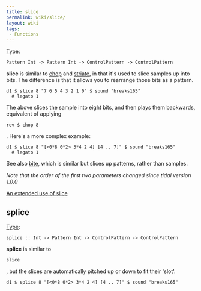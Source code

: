 ```yaml
---
title: slice
permalink: wiki/slice/
layout: wiki
tags:
 - Functions
---
```


[Type](/wiki/Type "wikilink"):

    Pattern Int -> Pattern Int -> ControlPattern -> ControlPattern

**slice** is similar to [chop](chop "wikilink") and
[striate](striate "wikilink"), in that it's used to slice samples up
into bits. The difference is that it allows you to rearrange those bits
as a pattern.

    d1 $ slice 8 "7 6 5 4 3 2 1 0" $ sound "breaks165"
      # legato 1

The above slices the sample into eight bits, and then plays them
backwards, equivalent of applying

    rev $ chop 8

. Here's a more complex example:

    d1 $ slice 8 "[<0*8 0*2> 3*4 2 4] [4 .. 7]" $ sound "breaks165"
      # legato 1

See also [bite](bite "wikilink"), which is similar but slices up
patterns, rather than samples.

*Note that the order of the first two parameters changed since tidal
version 1.0.0*

[An extended use of slice](https://www.youtube.com/watch?v=TS45DxhJZzk)

## splice

[Type](/wiki/Type "wikilink"):

    splice :: Int -> Pattern Int -> ControlPattern -> ControlPattern

**splice** is similar to

    slice

, but the slices are automatically pitched up or down to fit their
'slot'.

    d1 $ splice 8 "[<0*8 0*2> 3*4 2 4] [4 .. 7]" $ sound "breaks165"

